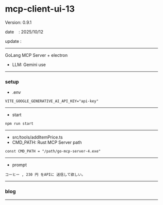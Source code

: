﻿# mcp-client-ui-13

 Version: 0.9.1

 date    : 2025/10/12
 
 update  :

***

GoLang MCP Server + electron

* LLM: Gemini use

***
### setup

* .env

```
VITE_GOOGLE_GENERATIVE_AI_API_KEY="api-key"
```
***
* start

```
npm run start
```
***

* src/tools/addItemPrice.ts
* CMD_PATH: Rust MCP Server path

```
const CMD_PATH = "/path/go-mcp-server-4.exe"
```

***
* prompt

```
コーヒー , 230 円 をAPIに 送信して欲しい。
```
***
### blog 

***

